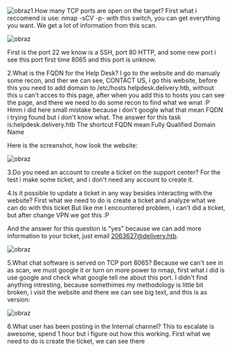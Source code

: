 ![obraz](https://github.com/Anogota/Delivery/assets/143951834/15c7150e-a95e-465f-8cb3-d91720fdb09a)1.How many TCP ports are open on the target?
First what i reccomend is use: nmap -sCV -p- <IP> with this switch, you can get everything you want.
We get a lot of information from this scan.

![obraz](https://github.com/Anogota/Delivery/assets/143951834/c3ac5c8b-3c65-4955-aad4-f4cfb54c4b87)

First is the port 22 we know is a SSH, port 80 HTTP, and some new port i see this port first time 8065 and this port is unknow.

2.What is the FQDN for the Help Desk?
I go to the website and do manualy some recon, and ther we can see, CONTACT US, i go this website, before this you need to add domain to /etc/hosts helpdesk.delivery.htb, without this u can't acces to this page, after when you add this to hosts you can see the page, and there we need to do some recon to find what we wnat :P Hmm i did here small mistake because i don't google what that mean FQDN i trying found but i don't know what. The answer for this task is:helpdesk.delivery.htb
The shortcut FQDN mean Fully Qualified Domain Name

Here is the screanshot, how look the website:

![obraz](https://github.com/Anogota/Delivery/assets/143951834/03d64b91-d915-4c62-b4f5-4d7f205d7950)

3.Do you need an account to create a ticket on the support center?
For the test i make some ticket, and i don't need any account to create it.

4.Is it possible to update a ticket in any way besides interacting with the website?
First what we need to do is create a ticket and analyze what we can do with this ticket
But like me I encountered problem, i can't did a ticket, but after change VPN we got this :P

And the answer for this question is "yes" because we can add more information to your ticket, just email 2063627@delivery.htb.

![obraz](https://github.com/Anogota/Delivery/assets/143951834/b54dbae0-38a6-459e-b868-96da5cc68d44)

5.What chat software is served on TCP port 8065?
Because we can't see in as scan, we must google it or turn on more power to nmap, first what i did is use google and check what google tell me about this port.
I didn't find anything intresting, because somethimes my methodology is little bit broken, i visit the website and there we can see big text, and this is as version:

![obraz](https://github.com/Anogota/Delivery/assets/143951834/8d71dc68-daf3-453e-926f-9f15043918ab)
 
6.What user has been posting in the Internal channel?
This to escalate is awesome, spend 1 hour but i figure out how this working.
First what we need to do is create the ticket, we can see there 
